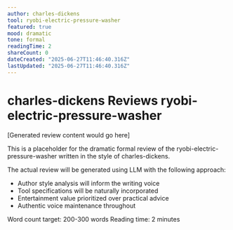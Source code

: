```yaml
---
author: charles-dickens
tool: ryobi-electric-pressure-washer
featured: true
mood: dramatic
tone: formal
readingTime: 2
shareCount: 0
dateCreated: "2025-06-27T11:46:40.316Z"
lastUpdated: "2025-06-27T11:46:40.316Z"
---
```


# charles-dickens Reviews ryobi-electric-pressure-washer

[Generated review content would go here]

This is a placeholder for the dramatic formal review of the ryobi-electric-pressure-washer written in the style of charles-dickens.

The actual review will be generated using LLM with the following approach:

- Author style analysis will inform the writing voice
- Tool specifications will be naturally incorporated
- Entertainment value prioritized over practical advice
- Authentic voice maintenance throughout

Word count target: 200-300 words
Reading time: 2 minutes
